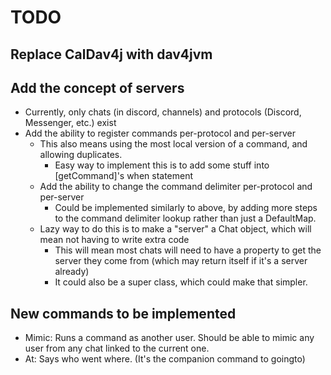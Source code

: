 # TODO
## Replace CalDav4j with dav4jvm
## Add the concept of servers
- Currently, only chats (in discord, channels) and protocols (Discord, Messenger, etc.) exist
- Add the ability to register commands per-protocol and per-server
    - This also means using the most local version of a command, and allowing duplicates.
        - Easy way to implement this is to add some stuff into [getCommand]'s when statement
    - Add the ability to change the command delimiter per-protocol and per-server
        - Could be implemented similarly to above, by adding more steps to the command delimiter lookup rather than just
          a DefaultMap.
    - Lazy way to do this is to make a "server" a Chat object, which will mean not having to write extra code
        - This will mean most chats will need to have a property to get the server they come from (which may return
          itself if it's a server already)
        - It could also be a super class, which could make that simpler.
## New commands to be implemented
- Mimic: Runs a command as another user. Should be able to mimic any user from any chat linked to the current one.
- At: Says who went where. (It's the companion command to goingto)
